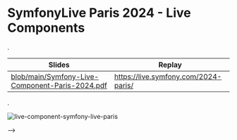 # SymfonyLive Paris 2024 - Live Components

.

| Slides | Replay | 
| - | - | 
| [blob/main/Symfony-Live-Component-Paris-2024.pdf](https://github.com/smnandre/symfonylive-paris-2024/blob/main/Symfony-Live-Component-Paris-2024.pdf) | https://live.symfony.com/2024-paris/ |

.



![live-component-symfony-live-paris](https://github.com/smnandre/symfonylive-paris-2024/assets/1359581/b6328d92-7d60-44a3-93f9-419bff5e982e)

--> 

